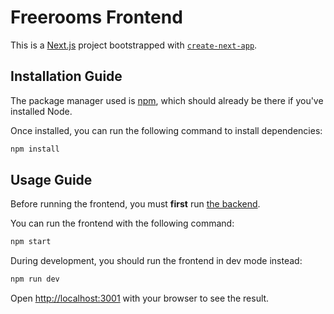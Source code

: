 # Freerooms Frontend

This is a [Next.js](https://nextjs.org/) project bootstrapped with [`create-next-app`](https://github.com/vercel/next.js/tree/canary/packages/create-next-app).

## Installation Guide

The package manager used is [npm](https://www.npmjs.com/), which should already be there if you've installed Node.

Once installed, you can run the following command to install dependencies:

```bash
npm install
```

## Usage Guide

Before running the frontend, you must **first** run [the backend](../backend).

You can run the frontend with the following command:

```bash
npm start
```

During development, you should run the frontend in dev mode instead:

```bash
npm run dev
```

Open [http://localhost:3001](http://localhost:3001) with your browser to see the result.

